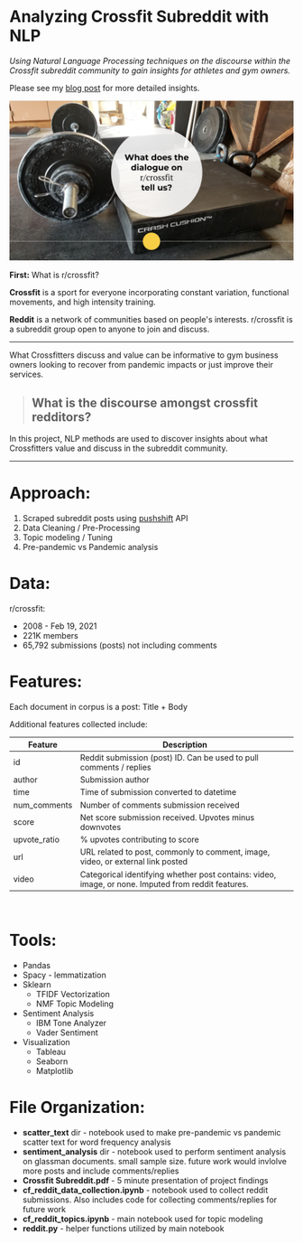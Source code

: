 # Analyzing Crossfit Subreddit with NLP

*Using Natural Language Processing techniques on the discourse within the Crossfit subreddit community to gain insights for athletes and gym owners.*

Please see my [blog post](https://gretteljuarez.medium.com/analyzing-crossfit-subreddit-with-nlp-4a4e9f008518) for more detailed insights.

![](./images/garage_gym.png)

**First:** What is r/crossfit?

**Crossfit** is a sport for everyone incorporating constant variation, functional movements, and high intensity training.

**Reddit** is a network of communities based on people's interests. r/crossfit is a subreddit group open to anyone to join and discuss.

---

What Crossfitters discuss and value can be informative to gym business owners looking to recover from pandemic impacts or just improve their services.

>## What is the discourse amongst crossfit redditors?


In this project, NLP methods are used to discover insights about what Crossfitters value and discuss in the subreddit community.


---
# Approach:

1. Scraped subreddit posts using [pushshift](https://www.reddit.com/r/pushshift/comments/bcxguf/new_to_pushshift_read_this_faq/) API
2. Data Cleaning / Pre-Processing
4. Topic modeling / Tuning
4. Pre-pandemic vs Pandemic analysis

# Data:

r/crossfit:
- 2008 - Feb 19, 2021
- 221K members
- 65,792 submissions (posts) not including comments

# Features:

Each document in corpus is a post: Title + Body

Additional features collected include:

| Feature | Description
| --------------- | --------------
| id | Reddit submission (post) ID. Can be used to pull comments / replies
| author | Submission author
| time | Time of submission converted to datetime
| num_comments | Number of comments submission received
| score | Net score submission received. Upvotes minus downvotes
| upvote_ratio | % upvotes contributing to score
| url | URL related to post, commonly to comment, image, video, or external link posted
| video | Categorical identifying whether post contains: video, image, or none. Imputed from reddit features.
<br/>

# Tools:

- Pandas
- Spacy - lemmatization
- Sklearn
    - TFIDF Vectorization
    - NMF Topic Modeling
- Sentiment Analysis
    - IBM Tone Analyzer
    - Vader Sentiment
- Visualization
    - Tableau
    - Seaborn
    - Matplotlib

# File Organization:
- **scatter_text** dir - notebook used to make pre-pandemic vs pandemic scatter text for word frequency analysis
- **sentiment_analysis** dir - notebook used to perform sentiment analysis on glassman documents. small sample size. future work would invlolve more posts and include comments/replies
- **Crossfit Subreddit.pdf** - 5 minute presentation of project findings
- **cf_reddit_data_collection.ipynb** - notebook used to collect reddit submissions. Also includes code for collecting comments/replies for future work
- **cf_reddit_topics.ipynb** - main notebook used for topic modeling
- **reddit.py** - helper functions utilized by main notebook


